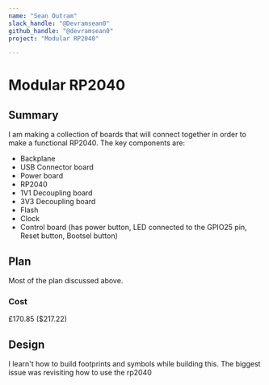 ```yaml
---
name: "Sean Outram"
slack_handle: "@Devramsean0"
github_handle: "@devramsean0"
project: "Modular RP2040"

---
```


# Modular RP2040
## Summary
I am making a collection of boards that will connect together in order to make a functional RP2040.
The key components are:
- Backplane
- USB Connector board
- Power board
- RP2040
- 1V1 Decoupling board
- 3V3 Decoupling board
- Flash
- Clock
- Control board (has power button, LED connected to the GPIO25 pin, Reset button, Bootsel button)
## Plan
Most of the plan discussed above.
### Cost
£170.85 ($217.22)
## Design
I learn't how to build footprints and symbols while building this. The biggest issue was revisiting how to use the rp2040